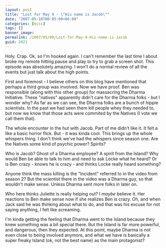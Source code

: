 ```yaml
---
layout: post
title: "Lost for May 9 - \"His name is Jacob\""
date: "2007-05-10T00:05:00+06:00"
categories: [misc]
tags: []
banner_image: 
permalink: /2007/05/09/Lost-for-May-9-His-name-is-Jacob
guid: 2021
---
```


Holy. Crap. Ok, so I'm hooked again. I can't remember the last time I about broke my remote hitting pause and play to try to grab a screen shot. This episode was absolutely amazing. I won't do a normal review of all the events but just talk about the high points.

First and foremost - I believe others on this blog have mentioned that perhaps a third group was involved. Now we have proof. Ben was responsible (along with this other group) for massacring the Dharma Initiative. These "natives" apparently didn't care for the Dharma folks - but I wonder why? As far as we can see, the Dharma folks are a bunch of hippie scientists.  In the past we had seen them kill people whey they needed to, but now we know that those acts were commited by the Natives (I vote we call them that). 

The whole encounter in the hut with Jacob. Part of me didn't like it. It felt a like a basic horror flick. But - it was kinda cool. This brings up the whole whispers thing. I don't think we've had the whispers since season one. Are the Natives some kind of psychic power? Spirits?

Who is Jacob? Ghost of a Dharma employee? A spirit from the Island? Why would Ben be able to talk to him and need to ask Locke what he heard? Or is  Ben crazy - knows he is crazy - and thinks Locke really heard something?

Anyone think the mass killing is the "Incident" referred to in the video from season 2? But the scientist there in the video was a Dharma guy, so that wouldn't make sense. Unless Dharma sent more folks in later on. 

Who here thinks Juliette is really helping out? I <i>maybe</i> believe it. Her reactions to Ben make sense now if she realizes Ben is crazy. Oh, and when Jack said he was thinking about what to do, and that was his excuse for not saying anything, I felt like screaming. 

I'm kinda getting the feeling that Dharma went to the Island because they knew something was a bit special there. But the Island is far more powerful, and dangerous, then they expected. At this point, maybe Dharma is not even close to being involved anymore, and what we have is basically a super freaky Island (ok, not the best name) as the main protagonist?